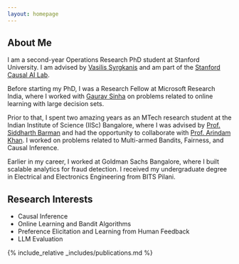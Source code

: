```yaml
---
layout: homepage
---
```


## About Me

I am a second-year Operations Research PhD student at Stanford University. I am advised by [Vasilis Syrgkanis](https://vsyrgkanis.com/) and am part of the [Stanford Causal AI Lab](https://scail.stanford.edu/).

Before starting my PhD, I was a Research Fellow at Microsoft Research India, where I worked with [Gaurav Sinha](https://www.microsoft.com/en-us/research/people/gauravsinha/) on problems related to online learning with large decision sets.

Prior to that, I spent two amazing years as an MTech research student at the Indian Institute of Science (IISc) Bangalore, where I was advised by [Prof. Siddharth Barman](https://www.csa.iisc.ac.in/~barman/) and had the opportunity to collaborate with [Prof. Arindam Khan](https://www.csa.iisc.ac.in/~arindamkhan/). I worked on problems related to Multi-armed Bandits, Fairness, and Causal Inference.

Earlier in my career, I worked at Goldman Sachs Bangalore, where I built scalable analytics for fraud detection. I received my undergraduate degree in Electrical and Electronics Engineering from BITS Pilani.

## Research Interests

- Causal Inference
- Online Learning and Bandit Algorithms
- Preference Elicitation and Learning from Human Feedback
- LLM Evaluation




<!-- ## News

- **[Feb. 2020]** Our paper about incremental learning is accepted to CVPR 2020.
- **[Feb. 2020]** We will host the ACM Multimedia Asia 2020 conference in Singapore!
- **[Sept. 2019]** Our paper about few-shot learning is accepted to NeurIPS 2019.
- **[Mar. 2019]** Our paper about few-shot learning is accepted to CVPR 2019. -->

{% include_relative _includes/publications.md %}

<!-- {% include_relative _includes/services.md %} -->
